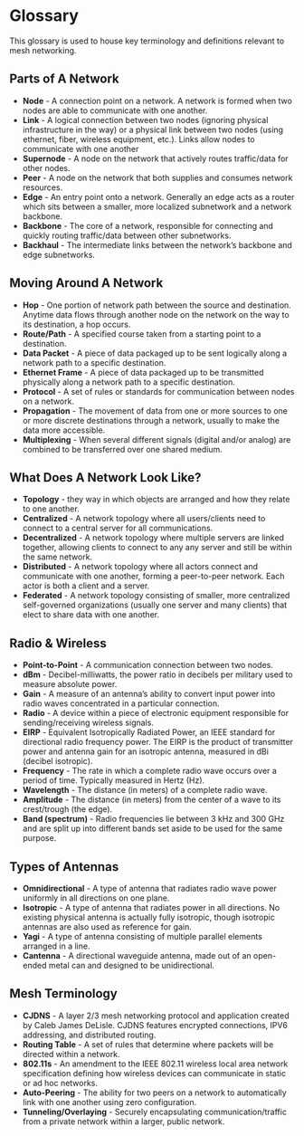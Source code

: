# Glossary

This glossary is used to house key terminology and definitions relevant to mesh networking.

## Parts of A Network

* **Node** - A connection point on a network. A network is formed when two nodes are able to communicate with one another.
* **Link** - A logical connection between two nodes (ignoring physical infrastructure in the way) or a physical link between two nodes (using ethernet, fiber, wireless equipment, etc.). Links allow nodes to communicate with one another
* **Supernode** -  A node on the network that actively routes traffic/data for other nodes.
* **Peer** - A node on the network that both supplies and consumes network resources.
* **Edge** - An entry point onto a network. Generally an edge acts as a router which sits between a smaller, more localized subnetwork and a network backbone. 
* **Backbone** - The core of a network, responsible for connecting and quickly routing traffic/data between other subnetworks.
* **Backhaul** - The intermediate links between the network’s backbone and edge subnetworks.

## Moving Around A Network

* **Hop** - One portion of network path between the source and destination. Anytime data flows through another node on the network on the way to its destination, a hop occurs.
* **Route/Path** - A specified course taken from a starting point to a destination.
* **Data Packet** - A piece of data packaged up to be sent logically along a network path to a specific destination.
* **Ethernet Frame** - A piece of data packaged up to be transmitted physically along a network path to a specific destination.
* **Protocol** - A set of rules or standards for communication between nodes on a network.
* **Propagation** - The movement of data from one or more sources to one or more discrete destinations through a network, usually to make the data more accessible. 
* **Multiplexing** - When several different signals (digital and/or analog) are combined to be transferred over one shared medium.

## What Does A Network Look Like?


* **Topology** - they way in which objects are arranged and how they relate to one another.
* **Centralized** - A network topology where all users/clients need to connect to a central server for all communications.
* **Decentralized** - A network topology where multiple servers are linked together, allowing clients to connect to any any server and still be within the same network.
* **Distributed** - A network topology where all actors connect and communicate with one another, forming a peer-to-peer network. Each actor is both a client and a server.
* **Federated** - A network topology consisting of smaller, more centralized self-governed organizations (usually one server and many clients) that elect to share data with one another.

## Radio & Wireless

* **Point-to-Point** - A communication connection between two nodes. 
* **dBm** - Decibel-milliwatts, the power ratio in decibels per military used to measure absolute power.
* **Gain** - A measure of an antenna’s ability to convert input power into radio waves concentrated in a particular connection.
* **Radio** - A device within a piece of electronic equipment responsible for sending/receiving wireless signals.
* **EIRP** - Equivalent Isotropically Radiated Power, an IEEE standard for directional radio frequency power. The EIRP is the product of transmitter power and antenna gain for an isotropic antenna, measured in dBi (decibel isotropic).
* **Frequency** - The rate in which a complete radio wave occurs over a period of time. Typically measured in Hertz (Hz).
* **Wavelength** - The distance (in meters) of a complete radio wave.
* **Amplitude** - The distance (in meters) from the  center of a wave to its crest/trough (the edge).
* **Band (spectrum)** - Radio frequencies lie between 3 kHz and 300 GHz and are split up into different bands set aside to be used for the same purpose.

## Types of Antennas

* **Omnidirectional** - A type of antenna that radiates radio wave power uniformly in all directions on one plane.
* **Isotropic** - A type of antenna that radiates power in all directions. No existing physical antenna is actually fully isotropic, though isotropic antennas are also used as reference for gain.
* **Yagi** - A type of antenna consisting of multiple parallel elements arranged in a line.
* **Cantenna** - A directional waveguide antenna, made out of an open-ended metal can and designed to be unidirectional.

## Mesh Terminology 

* **CJDNS** - A layer 2/3 mesh networking protocol and application created by Caleb James DeLisle. CJDNS features encrypted connections, IPV6 addressing, and distributed routing.
* **Routing Table** - A set of rules that determine where packets will be directed within a network.
* **802.11s** - An amendment to the IEEE 802.11 wireless local area network specification defining how wireless devices can communicate in static or ad hoc networks.
* **Auto-Peering** - The ability for two peers on a network to automatically link with one another using zero configuration.
* **Tunneling/Overlaying** - Securely encapsulating communication/traffic from a private network within a larger, public network.